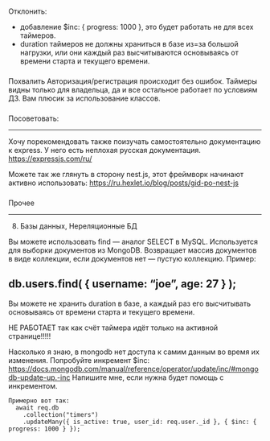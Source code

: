 ###
Отклонить:
- добавление $inc: { progress: 1000 }, это будет работать не для всех таймеров.
- duration таймеров не должны храниться в базе из=за большой нагрузки, или они каждый раз высчитываются основываясь от времени старта и текущего времени.


###
Похвалить
Авторизация/регистрация происходит без ошибок. Таймеры видны только для владельца, да и все остальное работает по условиям ДЗ. Вам плюсик за использование классов.

###
Посоветовать:



-----
Хочу порекомендовать также поизучать самостоятельно  документацию к express. У него есть неплохая русская документация.
https://expressjs.com/ru/

Можете так же глянуть в сторону nest.js, этот фреймворк начинают активно использовать:
https://ru.hexlet.io/blog/posts/gid-po-nest-js

###
Прочее

------------------

8. Базы данных, Нереляционные БД

Вы можете использовать find — аналог SELECT в MySQL. Используется для выборки документов из MongoDB. Возвращает массив документов в виде коллекции, если документов нет — пустую коллекцию. Пример:

db.users.find( { username: “joe”, age: 27 } );
----------------

Вы можете не хранить duration в базе, а каждый раз его высчитывать основываясь от времени старта и текущего времени.




НЕ РАБОТАЕТ так как счёт таймера идёт только на активной странице!!!!!

Насколько я знаю, в mongodb нет доступа к самим данным во время их изменения.
Попробуйте инкремент $inc:
https://docs.mongodb.com/manual/reference/operator/update/inc/#mongodb-update-up.-inc
Напишите мне, если нужна будет помощь с инкрементом.

    Примерно вот так:
      await req.db
        .collection("timers")
        .updateMany({ is_active: true, user_id: req.user._id }, { $inc: { progress: 1000 } });
